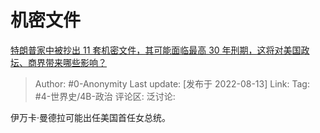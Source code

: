 # 机密文件
[特朗普家中被抄出 11 套机密文件，其可能面临最高 30 年刑期，这将对美国政坛、商界带来哪些影响？](https://www.zhihu.com/question/548217039/answer/2624704640)

> Author: #0-Anonymity
> Last update: [发布于 2022-08-13]
> Link:
> Tag: #4-世界史/4B-政治
> 评论区:
> 泛讨论:

伊万卡·曼德拉可能出任美国首任女总统。
